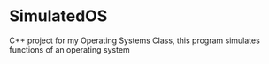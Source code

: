 # SimulatedOS
C++ project for my Operating Systems Class, this program simulates functions of an operating system
